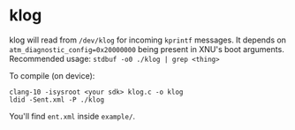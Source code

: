 # klog

klog will read from `/dev/klog` for incoming `kprintf` messages. It depends on
`atm_diagnostic_config=0x20000000` being present in XNU's boot arguments.
Recommended usage: `stdbuf -o0 ./klog | grep <thing>`

To compile (on device):

```
clang-10 -isysroot <your sdk> klog.c -o klog
ldid -Sent.xml -P ./klog
```

You'll find `ent.xml` inside `example/`.
